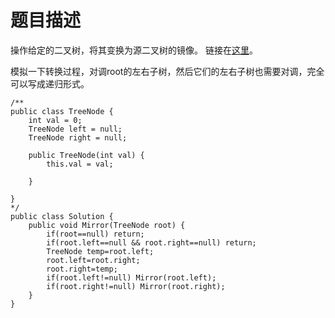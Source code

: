 # 题目描述
操作给定的二叉树，将其变换为源二叉树的镜像。 链接在[这里](https://www.nowcoder.com/practice/564f4c26aa584921bc75623e48ca3011?tpId=13&tqId=11171&tPage=1&rp=1&ru=/ta/coding-interviews&qru=/ta/coding-interviews/question-ranking)。

模拟一下转换过程，对调root的左右子树，然后它们的左右子树也需要对调，完全可以写成递归形式。
```
/**
public class TreeNode {
    int val = 0;
    TreeNode left = null;
    TreeNode right = null;

    public TreeNode(int val) {
        this.val = val;

    }

}
*/
public class Solution {
    public void Mirror(TreeNode root) {
        if(root==null) return;
        if(root.left==null && root.right==null) return;
        TreeNode temp=root.left;
        root.left=root.right;
        root.right=temp;
        if(root.left!=null) Mirror(root.left);
        if(root.right!=null) Mirror(root.right);
    }
}
```